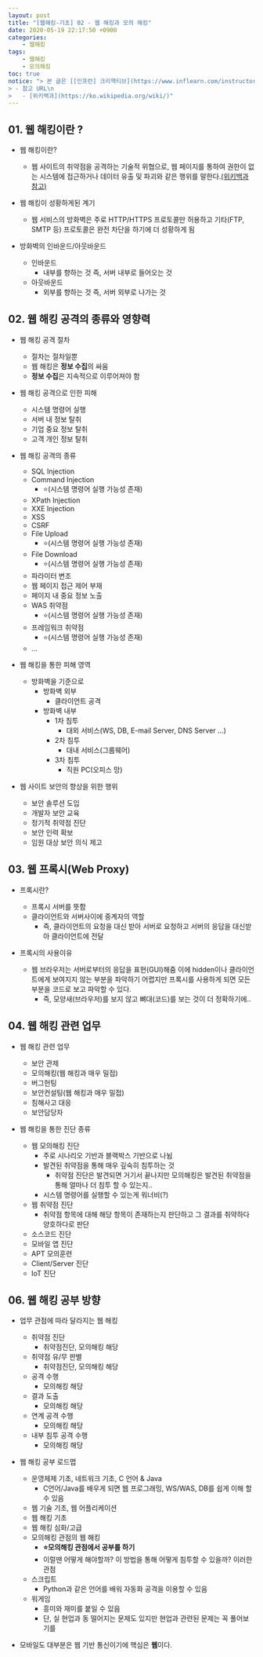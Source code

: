 ```yaml
---
layout: post
title: "[웹해킹-기초] 02 - 웹 해킹과 모의 해킹"
date: 2020-05-19 22:17:50 +0900
categories: 
    - 웹해킹
tags:
    - 웹해킹
    - 모의해킹
toc: true
notice: "> 본 글은 [[인프런] 크리핵티브](https://www.inflearn.com/instructors/213605/courses)님의 [웹 해킹과 모의해킹 현업에 대한 이야기](https://www.inflearn.com/course/web-hacking-%EB%AA%A8%EC%9D%98-%ED%95%B4%ED%82%B9) 강의를 듣고 정리한 글 입니다.\n
> - 참고 URL\n
>   - [위키백과](https://ko.wikipedia.org/wiki/)"
---
```


<!-- more -->



## 01. 웹 해킹이란 ?

- 웹 해킹이란?
    - 웹 사이트의 취약점을 공격하는 기술적 위협으로, 웹 페이지를 통하여 권한이 없는 시스템에 접근하거나 데이터 유출 및 파괴와 같은 행위를 말한다.[(위키백과 참고)](https://ko.wikipedia.org/wiki/%EC%9B%B9_%ED%95%B4%ED%82%B9)

- 웹 해킹이 성황하게된 계기
    - 웹 서비스의 방화벽은 주로 HTTP/HTTPS 프로토콜만 허용하고 기타(FTP, SMTP 등) 프로토콜은 완전 차단을 하기에 더 성황하게 됨

- 방화벽의 인바운드/아웃바운드 
    - 인바운드
        - 내부를 향하는 것 즉, 서버 내부로 들어오는 것
    - 아웃바운드
        - 외부를 향하는 것 즉, 서버 외부로 나가는 것

## 02. 웹 해킹 공격의 종류와 영향력

- 웹 해킹 공격 절차
    - 절차는 절차일뿐
    - 웹 해킹은 **정보 수집**의 싸움
    - **정보 수집**은 지속적으로 이루어져야 함

- 웹 해킹 공격으로 인한 피해
    - 시스템 명령어 실행
    - 서버 내 정보 탈취
    - 기업 중요 정보 탈취
    - 고객 개인 정보 탈취

- 웹 해킹 공격의 종류
    - SQL Injection
    - Command Injection
        - ⭐️(시스템 명령어 실행 가능성 존재)
    - XPath Injection
    - XXE Injection
    - XSS
    - CSRF
    - File Upload
        - ⭐️(시스템 명령어 실행 가능성 존재)
    - File Download
        - ⭐️(시스템 명령어 실행 가능성 존재)
    - 파라미터 변조
    - 웹 페이지 접근 제어 부재
    - 페이지 내 중요 정보 노출
    - WAS 취약점
        - ⭐️(시스템 명령어 실행 가능성 존재)
    - 프레임워크 취약점
        - ⭐️(시스템 명령어 실행 가능성 존재)
    - ...

- 웹 해킹을 통한 피해 영역
    - 방화벽을 기준으로 
        - 방화벽 외부
            - 클라이언트 공격
        - 방화벽 내부
            - 1차 침투
                - 대외 서비스(WS, DB, E-mail Server, DNS Server ...)
            - 2차 침투
                - 대내 서비스(그룹웨어)
            - 3차 침투
                - 직원 PC(오피스 망)

- 웹 사이트 보안의 향상을 위한 행위
    - 보안 솔루션 도입
    - 개발자 보안 교육
    - 정기적 취약점 진단
    - 보안 인력 확보
    - 임원 대상 보안 의식 제고

## 03. 웹 프록시(Web Proxy)
- 프록시란?
    - 프록시 서버를 뜻함
    - 클라이언트와 서버사이에 중계자의 역할
        - 즉, 클라이언트의 요청을 대신 받아 서버로 요청하고 서버의 응답을 대신받아 클라이언트에 전달

- 프록시의 사용이유
    - 웹 브라우저는 서버로부터의 응답을 표현(GUI)해줌 이에 hidden이나 클라이언트에게 보여지지 않는 부분을 파악하기 어렵지만 프록시를 사용하게 되면 모든부분을 코드로 보고 파악할 수 있다.
        - 즉, 모양새(브라우저)를 보지 않고 뼈대(코드)를 보는 것이 더 정확하기에..

## 04. 웹 해킹 관련 업무
- 웹 해킹 관련 업무
    - 보안 관제
    - 모의해킹(웹 해킹과 매우 밀접)
    - 버그헌팅
    - 보안컨설팅(웹 해킹과 매우 밀접)
    - 침해사고 대응
    - 보안담당자

- 웹 해킹을 통한 진단 종류
    - 웹 모의해킹 진단
        - 주로 시나리오 기반과 블랙박스 기반으로 나뉨
        - 발견된 취약점을 통해 매우 깊숙히 침투하는 것
            - 취약점 진단은 발견되면 거기서 끝나지만 모의해킹은 발견된 취약점을 통해 얼마나 더 침투 할 수 있는지..
        - 시스템 명령어를 실행할 수 있는게 워너비(?)
    - 웹 취약점 진단
        - 취약점 항목에 대해 해당 항목이 존재하는지 판단하고 그 결과를 취약하다 양호하다로 판단
    - 소스코드 진단
    - 모바일 앱 진단
    - APT 모의훈련
    - Client/Server 진단
    - IoT 진단

## 06. 웹 해킹 공부 방향
- 업무 관점에 따라 달라지는 웹 해킹
    - 취약점 진단
        - 취약점진단, 모의해킹 해당
    - 취약점 유/무 판별
        - 취약점진단, 모의해킹 해당
    - 공격 수행
        - 모의해킹 해당
    - 결과 도출
        - 모의해킹 해당
    - 연계 공격 수행
        - 모의해킹 해당
    - 내부 침투 공격 수행
        - 모의해킹 해당

- 웹 해킹 공부 로드맵
    - 운영체제 기초, 네트워크 기초, C 언어 & Java
        - C언어/Java를 배우게 되면 웹 프로그래밍, WS/WAS, DB를 쉽게 이해 할 수 있음
    - 웹 기술 기초, 웹 어플리케이션
    - 웹 해킹 기초
    - 웹 해킹 심화/고급
    - 모의해킹 관점의 웹 해킹
        - **⭐️모의해킹 관점에서 공부를 하기**
        - 이럴땐 어떻게 해야할까? 이 방법을 통해 어떻게 침투할 수 있을까? 이러한 관점
    - 스크립트
        - Python과 같은 언어를 배워 자동화 공격을 이용할 수 있음
    - 워게임
        - 흥미와 재미를 붙일 수 있음
        - 단, 실 현업과 동 떨어지는 문제도 있지만 현업과 관련된 문제는 꼭 풀어보기를

- 모바일도 대부분은 웹 기반 통신이기에 핵심은 **웹**이다.